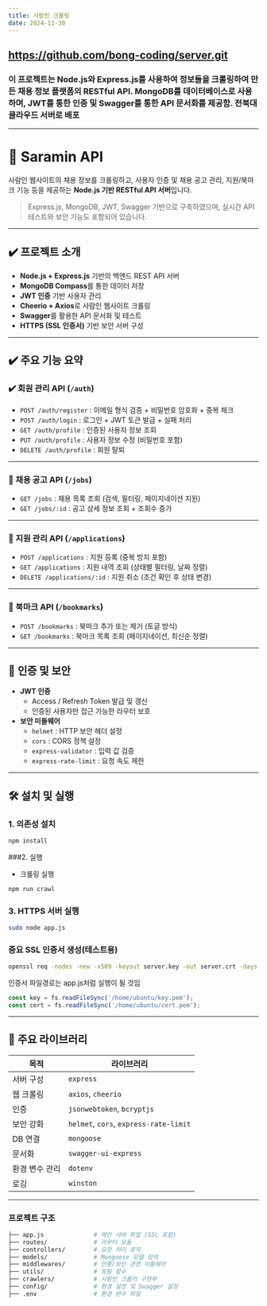 ```yaml
---
title: 사람인 크롤링
date: 2024-11-30
---
```


## https://github.com/bong-coding/server.git
### 이 프로젝트는 Node.js와 Express.js를 사용하여 정보들을 크롤링하여 만든 채용 정보 플랫폼의 RESTful API. MongoDB를 데이터베이스로 사용하며, JWT를 통한 인증 및 Swagger를 통한 API 문서화를 제공함. 전북대 클라우드 서버로 배포 

---

# 📄 Saramin API

사람인 웹사이트의 채용 정보를 크롤링하고, 사용자 인증 및 채용 공고 관리, 지원/북마크 기능 등을 제공하는 **Node.js 기반 RESTful API 서버**입니다.

> Express.js, MongoDB, JWT, Swagger 기반으로 구축하였으며, 실시간 API 테스트와 보안 기능도 포함되어 있습니다.

---

## ✔️ 프로젝트 소개

- **Node.js + Express.js** 기반의 백엔드 REST API 서버
- **MongoDB Compass**를 통한 데이터 저장
- **JWT 인증** 기반 사용자 관리
- **Cheerio + Axios**로 사람인 웹사이트 크롤링
- **Swagger**를 활용한 API 문서화 및 테스트
- **HTTPS (SSL 인증서)** 기반 보안 서버 구성

---

## ✔️ 주요 기능 요약

### ✔️ 회원 관리 API (`/auth`)
- `POST /auth/register` : 이메일 형식 검증 + 비밀번호 암호화 + 중복 체크
- `POST /auth/login` : 로그인 + JWT 토큰 발급 + 실패 처리
- `GET /auth/profile` : 인증된 사용자 정보 조회
- `PUT /auth/profile` : 사용자 정보 수정 (비밀번호 포함)
- `DELETE /auth/profile` : 회원 탈퇴

---

### 📄 채용 공고 API (`/jobs`)
- `GET /jobs` : 채용 목록 조회 (검색, 필터링, 페이지네이션 지원)
- `GET /jobs/:id` : 공고 상세 정보 조회 + 조회수 증가

---

### 📝 지원 관리 API (`/applications`)
- `POST /applications` : 지원 등록 (중복 방지 포함)
- `GET /applications` : 지원 내역 조회 (상태별 필터링, 날짜 정렬)
- `DELETE /applications/:id` : 지원 취소 (조건 확인 후 상태 변경)

---

### 🌟 북마크 API (`/bookmarks`)
- `POST /bookmarks` : 북마크 추가 또는 제거 (토글 방식)
- `GET /bookmarks` : 북마크 목록 조회 (페이지네이션, 최신순 정렬)

---

## 🔐 인증 및 보안

- **JWT 인증**  
  - Access / Refresh Token 발급 및 갱신
  - 인증된 사용자만 접근 가능한 라우터 보호
- **보안 미들웨어**
  - `helmet` : HTTP 보안 헤더 설정
  - `cors` : CORS 정책 설정
  - `express-validator` : 입력 값 검증
  - `express-rate-limit` : 요청 속도 제한

---

## 🛠 설치 및 실행

### 1. 의존성 설치
```bash
npm install
```
###2. 실행
- 크롤링 실행
```bash
npm run crawl
```
### 3. HTTPS 서버 실행
```bash
sudo node app.js
```
### 중요 SSL 인증서 생성(테스트용)
```bash
openssl req -nodes -new -x509 -keyout server.key -out server.crt -days 365
```
인증서 파일경로는 app.js처럼 실행이 될 것임
```javascript
const key = fs.readFileSync('/home/ubuntu/key.pem');
const cert = fs.readFileSync('/home/ubuntu/cert.pem');
```
---
## 🧾 주요 라이브러리

| 목적             | 라이브러리                              |
|------------------|------------------------------------------|
| 서버 구성         | `express`                                |
| 웹 크롤링         | `axios`, `cheerio`                       |
| 인증             | `jsonwebtoken`, `bcryptjs`               |
| 보안 강화         | `helmet`, `cors`, `express-rate-limit`  |
| DB 연결          | `mongoose`                               |
| 문서화           | `swagger-ui-express`                     |
| 환경 변수 관리    | `dotenv`                                 |
| 로깅             | `winston`                                |

---
### 프로젝트 구조
```bash
├── app.js              # 메인 서버 파일 (SSL 포함)
├── routes/             # 라우터 모듈
├── controllers/        # 요청 처리 로직
├── models/             # Mongoose 모델 정의
├── middlewares/        # 인증/보안 관련 미들웨어
├── utils/              # 유틸 함수
├── crawlers/           # 사람인 크롤러 구현부
├── config/             # 환경 설정 및 Swagger 설정
├── .env                # 환경 변수 파일

```